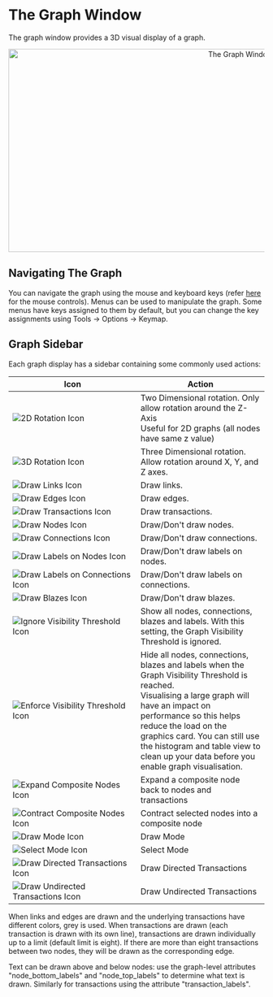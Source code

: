 # The Graph Window

The graph window provides a 3D visual display of a graph.

<div style="text-align: center">

<img src="../ext/docs/CoreFunctionality/src/au/gov/asd/tac/constellation/functionality/resources/GraphView.png" width="898" height="400" alt="The Graph Window" />

</div>

## Navigating The Graph

You can navigate the graph using the mouse and keyboard keys (refer
[here](../ext/docs/CoreInteractiveGraph/src/au/gov/asd/tac/constellation/graph/interaction/add-and-selection-modes.md)
for the mouse controls). Menus can be used to manipulate the graph. Some
menus have keys assigned to them by default, but you can change the key
assignments using Tools -> Options -> Keymap.

## Graph Sidebar

Each graph display has a sidebar containing some commonly used actions:

<table class="table table-striped">
<colgroup>
<col style="width: 50%" />
<col style="width: 50%" />
</colgroup>
<thead>
<tr class="header">
<th>Icon</th>
<th>Action</th>
</tr>
</thead>
<tbody>
<tr class="odd">
<td><img src="../ext/docs/CoreFunctionality/src/au/gov/asd/tac/constellation/functionality/resources/2d.png" alt="2D Rotation Icon" /></td>
<td>Two Dimensional rotation. Only allow rotation around the Z-Axis<br />
Useful for 2D graphs (all nodes have same z value)</td>
</tr>
<tr class="even">
<td><img src="../ext/docs/CoreFunctionality/src/au/gov/asd/tac/constellation/functionality/resources/3d.png" alt="3D Rotation Icon" /></td>
<td>Three Dimensional rotation. Allow rotation around X, Y, and Z axes.</td>
</tr>
<tr class="odd">
<td><img src="../ext/docs/CoreFunctionality/src/au/gov/asd/tac/constellation/functionality/resources/links.png" alt="Draw Links Icon" /></td>
<td>Draw links.</td>
</tr>
<tr class="even">
<td><img src="../ext/docs/CoreFunctionality/src/au/gov/asd/tac/constellation/functionality/resources/edges.png" alt="Draw Edges Icon" /></td>
<td>Draw edges.</td>
</tr>
<tr class="odd">
<td><img src="../ext/docs/CoreFunctionality/src/au/gov/asd/tac/constellation/functionality/resources/transactions.png" alt="Draw Transactions Icon" /></td>
<td>Draw transactions.</td>
</tr>
<tr class="even">
<td><img src="../ext/docs/CoreFunctionality/src/au/gov/asd/tac/constellation/functionality/resources/nodes.png" alt="Draw Nodes Icon" /></td>
<td>Draw/Don't draw nodes.</td>
</tr>
<tr class="odd">
<td><img src="../ext/docs/CoreFunctionality/src/au/gov/asd/tac/constellation/functionality/resources/connections.png" alt="Draw Connections Icon" /></td>
<td>Draw/Don't draw connections.</td>
</tr>
<tr class="even">
<td><img src="../ext/docs/CoreFunctionality/src/au/gov/asd/tac/constellation/functionality/resources/node_labels.png" alt="Draw Labels on Nodes Icon" /></td>
<td>Draw/Don't draw labels on nodes.</td>
</tr>
<tr class="odd">
<td><img src="../ext/docs/CoreFunctionality/src/au/gov/asd/tac/constellation/functionality/resources/connection_labels.png" alt="Draw Labels on Connections Icon" /></td>
<td>Draw/Don't draw labels on connections.</td>
</tr>
<tr class="even">
<td><img src="../ext/docs/CoreFunctionality/src/au/gov/asd/tac/constellation/functionality/resources/blazes.png" alt="Draw Blazes Icon" /></td>
<td>Draw/Don't draw blazes.</td>
</tr>
<tr class="odd">
<td><img src="../ext/docs/CoreFunctionality/src/au/gov/asd/tac/constellation/functionality/resources/visible.png" alt="Ignore Visibility Threshold Icon" /></td>
<td>Show all nodes, connections, blazes and labels. With this setting, the Graph Visibility Threshold is ignored.</td>
</tr>
<tr class="even">
<td><img src="../ext/docs/CoreFunctionality/src/au/gov/asd/tac/constellation/functionality/resources/hidden.png" alt="Enforce Visibility Threshold Icon" /></td>
<td>Hide all nodes, connections, blazes and labels when the Graph Visibility Threshold is reached.<br />
Visualising a large graph will have an impact on performance so this helps reduce the load on the graphics card. You can still use the histogram and table view to clean up your data before you enable graph visualisation.</td>
</tr>
<tr class="odd">
<td><img src="../ext/docs/CoreFunctionality/src/au/gov/asd/tac/constellation/functionality/resources/expand.png" alt="Expand Composite Nodes Icon" /></td>
<td>Expand a composite node back to nodes and transactions</td>
</tr>
<tr class="even">
<td><img src="../ext/docs/CoreFunctionality/src/au/gov/asd/tac/constellation/functionality/resources/contract.png" alt="Contract Composite Nodes Icon" /></td>
<td>Contract selected nodes into a composite node</td>
</tr>
<tr class="odd">
<td><img src="../ext/docs/CoreFunctionality/src/au/gov/asd/tac/constellation/functionality/resources/draw_mode.png" alt="Draw Mode Icon" /></td>
<td>Draw Mode</td>
</tr>
<tr class="even">
<td><img src="../ext/docs/CoreFunctionality/src/au/gov/asd/tac/constellation/functionality/resources/select_mode.png" alt="Select Mode Icon" /></td>
<td>Select Mode</td>
</tr>
<tr class="odd">
<td><img src="../ext/docs/CoreFunctionality/src/au/gov/asd/tac/constellation/functionality/resources/directed.png" alt="Draw Directed Transactions Icon" /></td>
<td>Draw Directed Transactions</td>
</tr>
<tr class="even">
<td><img src="../ext/docs/CoreFunctionality/src/au/gov/asd/tac/constellation/functionality/resources/undirected.png" alt="Draw Undirected Transactions Icon" /></td>
<td>Draw Undirected Transactions</td>
</tr>
</tbody>
</table>

When links and edges are drawn and the underlying transactions have
different colors, grey is used. When transactions are drawn (each
transaction is drawn with its own line), transactions are drawn
individually up to a limit (default limit is eight). If there are more
than eight transactions between two nodes, they will be drawn as the
corresponding edge.

Text can be drawn above and below nodes: use the graph-level attributes
"node\_bottom\_labels" and "node\_top\_labels" to determine what text is
drawn. Similarly for transactions using the attribute
"transaction\_labels".
